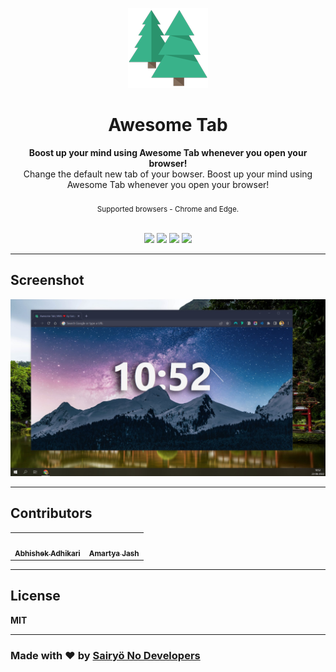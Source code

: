 <p align="center"><img src="src/assets/img/128.png" /></p>
<h1 align="center">Awesome Tab</h1>

<p align="center">
    <strong>
        Boost up your mind using Awesome Tab whenever you open your 
        browser!
    </strong>
    <br />
    Change the default new tab of your bowser. Boost up your mind using Awesome Tab whenever you open your browser!
    <br />
    <br />
    <sub>Supported browsers - Chrome and Edge.</sub>
    <br />
    <br />
</p>

<div align="center">
    <img src="https://img.shields.io/chrome-web-store/rating/kgnhekbmbaaogekjkgmamejpgikibhak" />
    <img src="https://img.shields.io/chrome-web-store/v/kgnhekbmbaaogekjkgmamejpgikibhak" />
    <img src="https://img.shields.io/github/last-commit/Sairyo-No-Developers/awesome-tab" />
    <img src="https://img.shields.io/github/contributors/Sairyo-No-Developers/awesome-tab" />
</div>

---

## Screenshot

<div>
<img src="src/assets/img/screenshot.jpg" />
</div>



---

## Contributors

<div>
<table>
    <tr>
        <td align="center"><a href="https://github.com/abhishekadhikari23"><img src="https://avatars.githubusercontent.com/u/24388085?v=3?s=100" width="100px;" alt=""/><br /><sub><b>Abhishek Adhikari</b></sub></a></td>
        <td align="center"><a href="https://github.com/amartya0"><img src="https://avatars.githubusercontent.com/u/65023308?v=3?s=100" width="100px;" alt=""/><br /><sub><b>Amartya Jash</b></sub></a></td>
    </tr>
</table>
</div>



---

## License

**MIT**



---

### Made with ❤️ by [Sairyö No Developers](https://www.sairyonodevs.in/)
